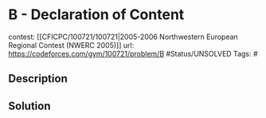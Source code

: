 # B - Declaration of Content

contest: [[CFICPC/100721/100721|2005-2006 Northwestern European Regional Contest (NWERC 2005)]]
url: https://codeforces.com/gym/100721/problem/B
#Status/UNSOLVED
Tags: #

## Description

## Solution

